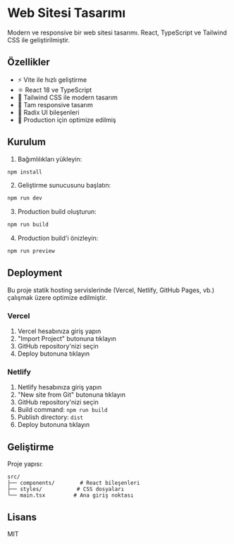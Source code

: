 
# Web Sitesi Tasarımı

Modern ve responsive bir web sitesi tasarımı. React, TypeScript ve Tailwind CSS ile geliştirilmiştir.

## Özellikler

- ⚡ Vite ile hızlı geliştirme
- ⚛️ React 18 ve TypeScript
- 🎨 Tailwind CSS ile modern tasarım
- 📱 Tam responsive tasarım
- 🧩 Radix UI bileşenleri
- 🚀 Production için optimize edilmiş

## Kurulum

1. Bağımlılıkları yükleyin:
```bash
npm install
```

2. Geliştirme sunucusunu başlatın:
```bash
npm run dev
```

3. Production build oluşturun:
```bash
npm run build
```

4. Production build'i önizleyin:
```bash
npm run preview
```

## Deployment

Bu proje statik hosting servislerinde (Vercel, Netlify, GitHub Pages, vb.) çalışmak üzere optimize edilmiştir.

### Vercel
1. Vercel hesabınıza giriş yapın
2. "Import Project" butonuna tıklayın
3. GitHub repository'nizi seçin
4. Deploy butonuna tıklayın

### Netlify
1. Netlify hesabınıza giriş yapın
2. "New site from Git" butonuna tıklayın
3. GitHub repository'nizi seçin
4. Build command: `npm run build`
5. Publish directory: `dist`
6. Deploy butonuna tıklayın

## Geliştirme

Proje yapısı:
```
src/
├── components/        # React bileşenleri
├── styles/           # CSS dosyaları
└── main.tsx         # Ana giriş noktası
```

## Lisans

MIT  